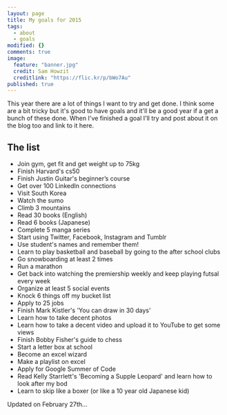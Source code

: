 ```yaml
---
layout: page
title: My goals for 2015
tags: 
  - about
  - goals
modified: {}
comments: true
image: 
  feature: "banner.jpg"
  credit: Sam Howzit
  creditlink: "https://flic.kr/p/bWo7Au"
published: true
---
```


This year there are a lot of things I want to try and get done. I think some are a bit tricky but it's good to have goals and it'll be a good year if a get a bunch of these done. When I've finished a goal I'll try and post about it on the blog too and link to it here.

## The list

- Join gym, get fit and get weight up to 75kg
- Finish Harvard's cs50
- Finish Justin Guitar's beginner’s course
- Get over 100 LinkedIn connections
- Visit South Korea
- Watch the sumo
- Climb 3 mountains
- Read 30 books (English)
- Read 6 books (Japanese)
- Complete 5 manga series
- Start using Twitter, Facebook, Instagram and Tumblr
- Use student's names and remember them!
- Learn to play basketball and baseball by going to the after school clubs
- Go snowboarding at least 2 times
- Run a marathon
- Get back into watching the premiership weekly and keep playing futsal every week
- Organize at least 5 social events
- Knock 6 things off my bucket list
- Apply to 25 jobs
- Finish Mark Kistler's 'You can draw in 30 days'
- Learn how to take decent photos
- Learn how to take a decent video and upload it to YouTube to get some views
- Finish Bobby Fisher's guide to chess
- Start a letter box at school
- Become an excel wizard
- Make a playlist on excel
- Apply for Google Summer of Code
- Read Kelly Starrlett's 'Becoming a Supple Leopard' and learn how to look after my bod
- Learn to skip like a boxer (or like a 10 year old Japanese kid)

Updated on February 27th...
